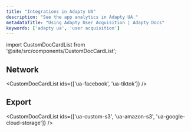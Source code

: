 ```yaml
---
title: "Integrations in Adapty UA"
description: "See the app analytics in Adapty UA."
metadataTitle: "Using Adapty User Acquisition | Adapty Docs"
keywords: ['adapty ua', 'user acquisition']
---
```


import CustomDocCardList from '@site/src/components/CustomDocCardList';

## Network

<CustomDocCardList ids={['ua-facebook', 'ua-tiktok']} />

## Export

<CustomDocCardList ids={['ua-custom-s3', 'ua-amazon-s3', 'ua-google-cloud-storage']} />
